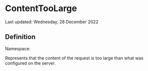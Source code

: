 #  ContentTooLarge
Last updated: Wednesday, 28 December 2022

## Definition
Namespace: 

Represents that the content of the request is too large than what was configured on the server.

